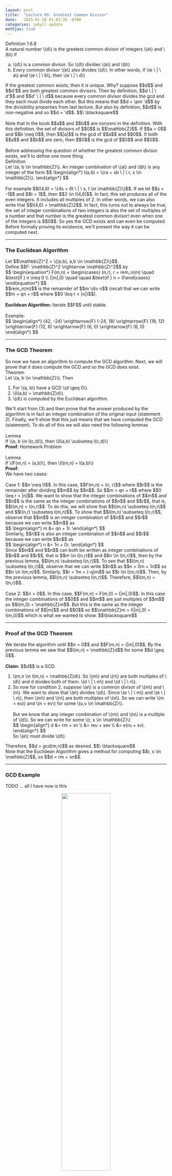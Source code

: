 ```yaml
---
layout: post
title:  "Lecture 05: Greatest Common Divisor"
date:   2025-01-28 01:01:36 -0700
categories: jekyll update
mathjax: true
---
```

<div class="mintheaderdiv">
Definition 1.6.8
</div>
<div class="mintbodydiv">
A natural number \(d\) is the greatest common divisor of integers \(a\) and \(b\) if
<ol type="a">
	<li>\(d\) is a common divisor. So \(d\) divides \(a\) and \(b\)</li>
	<li>Every common divisor \(e\) also divides \(d\). In other words, if \(e \ | \ a\) and \(e \ | \ b\), then \(e \ | \ d\)</li>
</ol>
</div>
If the greatest common exists, then it is unique. Why? suppose $$d$$ and $$d'$$ are both greatest common divisors. Then by definition, $$d \ | \ d'$$ and $$d' \ | \ d$$ because every common divisor divides the gcd and they each must divide each other. But this means that $$d = \pm 'd$$ by the divisibility properties from last lecture. But also by definition, $$d$$ is non-negative and so $$d = 'd$$. $$\ \blacksquare$$
<br>
<br>
Note that in the book $$a$$ and $$b$$ are nonzero in the definition. With this definition, the set of divisors of $$0$$ is $$\mathbb{Z}$$. If $$a = 0$$ and $$b \neq 0$$, then $$|a|$$ is the gcd of $$a$$ and $$0$$. If both $$a$$ and $$b$$ are zero, then $$0$$ is the gcd of $$0$$ and $$0$$. 
<br>
<br>
<!------------------------------------------------------------------------>
Before addressing the question of whether the greatest common divisor exists, we'll to define one more thing
<br>
<div class="mintheaderdiv">
Definition
</div>
<div class="mintbodydiv">
Let \(a, b \in \mathbb{Z}\). An integer combination of \(a\) and \(b\) is any integer of the form
$$
\begin{align*}
I(a,b) = \{ra + sb \ | \ r, s \in \mathbb{Z}\}.
\end{align*}
$$
</div>
<!------------------------------------------------------------------------>
<br>
For example $$I(4,6) = \{4s + 6t \ | \ s, t \in \mathbb{Z}\}$$. If we let $$s = -1$$ and $$t = 1$$, then $$2 \in I(4,6)$$. In fact, this set produces all of the even integers. It includes all multiples of 2. In other words, we can also write that $$I(4,6) = \mathbb{Z}2$$. In fact, this turns out to always be true, the set of integer combinations of two integers is also the set of multiples of a number and that number is the greatest common divisor! even when one of the integers is $$0$$. So yes the GCD exists and can even be computed. Before formally proving its existence, we'll present the way it can be computed next.
<hr>

<!------------------------------------------------------------------------>
<h3>The Euclidean Algorithm</h3>
Let $$\mathbb{Z}^2 = \{(a,b), a,b \in \mathbb{Z}\}$$. 
<br>
Define $$F: \mathbb{Z}^2 \rightarrow \mathbb{Z}^2$$ by
<div class="ediv">
  $$
  \begin{equation*}
  F(m,n) = \begin{cases} (n,r), r = rem_n(m) \quad &\text{if } n \neq 0 \\ (|m|,0) \quad \quad &\text{if } n = 0\end{cases}
  \end{equation*}
  $$
</div>
$$rem_n(m)$$ is the remainder of $$m \div n$$ (recall that we can write $$m = qn + r$$ where $$0 \leq r < |n|)$$).
<br>
<br>
<b>Euclidean Algorithm:</b> Iterate $$F$$ until stable.
<br>
<br>
Example:
<div>
  $$
  \begin{align*}
  (42, -24) \xrightarrow{F} (-24, 18) \xrightarrow{F} (18, 12) \xrightarrow{F} (12, 6) \xrightarrow{F} (6, 0) \xrightarrow{F} (6, 0)
  \end{align*}
  $$
</div>
<hr>
<!------------------------------------------------------------------------>
<h3>The GCD Theorem</h3>
So now we have an algorithm to compute the GCD algorithm. Next, we will prove that it does compute the GCD and so the GCD does exist.
<br>
<!------------------------------------------------------------------------->
<div class="yellowheaderdiv">
Theorem
</div>
<div class="yellowbodydiv">
Let \(a, b \in \mathbb{Z}\). Then
<ol>
	<li>For \(a, b\) have a GCD \(d \geq 0\).</li>
	<li>\(I(a,b) = \mathbb{Z}d\).</li>
	<li>\(d\) is computed by the Euclidean algorithm.</li>
</ol>
</div>
We'll start from (3) and then prove that the answer produced by the algorithm is in fact an integer combination of the original input (statement 2). Finally, we'll show that this just means that we have computed the GCD (statement). To do all of this we will also need the following lemmas
<br>
<br>
<!------------------------------------------------------------------------->
<div class="yellowheaderdiv">
Lemma
</div>
<div class="yellowbodydiv">
If \(a, b \in I(c,d)\), then \(I(a,b) \subseteq I(c,d)\)
</div>
<b>Proof</b>: Homework Problem
<br>
<br>
<!------------------------------------------------------------------------->
<div class="yellowheaderdiv">
Lemma
</div>
<div class="yellowbodydiv">
If \(F(m,n) = (a,b)\), then \(I(m,n) = I(a,b)\)
</div>
<b>Proof</b>:
<br>
We have two cases:
<br>
<br>
Case 1: $$n \neq 0$$. In this case, $$F(m,n) = (n, r)$$ where $$r$$ is the remainder after dividing $$m$$ by $$n$$. So $$m = qn + r$$ where $$0 \leq r < |n|$$. We want to show that the integer combinations of $$m$$ and $$n$$ is the same as the integer combinations of $$n$$ and $$r$$, that is, $$I(m,n) = I(n,r)$$. To do this, we will show that $$I(m,n) \subseteq I(n,r)$$ and $$I(n,r) \subseteq I(m,n)$$. To show that $$I(m,n) \subseteq I(n,r)$$, observe that $$m$$ is an integer combination of $$n$$ and $$r$$ because we can write $$m$$ as
<div>
  $$
  \begin{align*}
  m &= qn + 1r.  
  \end{align*}
  $$
</div>
Similarly, $$n$$ is also an integer combination of $$n$$ and $$r$$ because we can write $$n$$ as
<div>
  $$
  \begin{align*}
  n &= 1n + 0r.
  \end{align*}
  $$
</div>
Since $$m$$ and $$n$$ can both be written as integer combinations of $$n$$ and $$r$$, that is $$m \in I(n,r)$$ and $$n \in I(n,r)$$, then by the previous lemma,  $$I(m,n) \subseteq I(n,r)$$. To see that $$I(m,n) \subseteq I(n,r)$$, observe that we can write $$n$$ as $$n = 0m + 1n$$ so $$n \in I(m,n)$$. Similarly, $$r = 1m + (-q)m$$ so $$r \in I(m,n)$$. Then, by the previous lemma, $$I(m,n) \subseteq I(n,r)$$. Therefore, $$I(m,n) = I(n,r)$$. 
<br>
<br>
Case 2: $$n = 0$$. In this case, $$F(m,n) = F(m,0) = (|m|,0)$$. In this case the integer combinations of $$0$$ and $$m$$ are just multiples of $$m$$ so $$I(m,0) = \mathbb{Z}m$$. But this is the same as the integer combinations of $$|m|$$ and $$0$$ so $$\mathbb{Z}m = I(|m|,0) = I(m,0)$$ which is what we wanted to show. $$\blacksquare$$
<hr>
<!------------------------------------------------------------------------>
<h3>Proof of the GCD Theorem</h3>
We iterate the algorithm until $$n = 0$$ and $$F(m,n) = (|m|,0)$$. By the previous lemma we saw that $$I(m,n) = \mathbb{Z}d$$ for some $$d \geq 0$$. 
<br>
<br>
<b>Claim:</b> $$d$$ is a GCD.<br>
<ol>
	<li>\(m,n \in I(m,n) = \mathbb{Z}d\). So \(m\) and \(n\) are both multiples of \(d\) and d divides both of them. \(d \ | \ m\) and \(d \ | \ n\).</li>
	<li>So now for condition 2, suppose \(e\) is a common divisor of \(m\) and \(n\). We want to show that \(e\) divides \(d\). Since \(e \ | \ m\) and \(e \ | \ n\), then \(m\) and \(n\) are both multiples of \(e\). So we can write \(m = eu\) and \(n = ev\) for some \(u,v \in \mathbb{Z}\). 
	<br>
	<br>
	But we know that any integer combination of \(m\) and \(n\) is a multiple of \(d\). So we can write for some \(r, s \in \mathbb{Z}\) 
	<div>
	  $$
	  \begin{align*}
	  d &= rm + sn \\
	   &= reu + sev \\
	   &= e(ru + sv).
	  \end{align*}
	  $$
	</div>
	So \(e\) must divide \(d\).
</li>
</ol>
Therefore, $$d = gcd(m,n)$$ as desired. $$\ \blacksquare$$ 
<br>
Note that the Euclidean Algorithm gives a method for computing $$r, s \in \mathbb{Z}$$, so $$d = rm + sn$$.
<hr>
<!------------------------------------------------------------------------>
<h3>GCD Example</h3>
TODO ... all I have now is this
<p style="text-align:center;"><img src="{{ site.url }}/assets/math/abstract-algebra/lec05/1.png" width="55%" class="center"></p>
<hr>
<!------------------------------------------------------------------------>
<h3>Relatively Prime Integers</h3>
Next, we'll see how the GCD is used in the definition of relatively prime numbers.
<br>
<div class="mintheaderdiv">
Definition (Book Definition 1.6.14)
</div>
<div class="mintbodydiv">
\(a, b \in \mathbb{Z}\) are relatively prime if gcd\((a,b) = 1\).
</div>
For example $$4$$ and $$9$$ are relatively prime. gcd$$(4,9)=1$$. 
<br>
<!------------------------------------------------------------------------>
<div class="peachheaderdiv">
Proposition (Book Proposition 1.6.15)
</div>
<div class="peachbodydiv">
\(a, b\) are relatively prime if and only if
$$
\begin{align*}
1 = ra + sb
\end{align*}
$$
for some \(r,s \in \mathbb{Z}\)
</div>
<!------------------------------------------------------------------------>
<b>Proof</b>
<br>
$$\Rightarrow:$$ If $$a$$ and $$b$$ are relatively prime, then by definition gcd$$(a,b)=1$$. By the GCD Theorem, this means that $$I(a,b) = 1$$ and so we're done.
<br>
$$\Leftarrow:$$ If $$1 = ra + sb$$ for some $$r,s \in \mathbb{Z}$$, then this means that $$1 \in I(a,b)$$. But $$I(a,b)$$ is also the set of multiples of some integer $$m$$. But since $$1$$ is in the set, then it must contains all multiples of $$1$$. Therefore, we must have $$1 = I(a,b)$$. By the GCD Theorem, $$1$$ is therefore the gcd of $$a$$ and $$b$$ and so $$a$$ and $$b$$ are relatively prime. $$\ \blacksquare$$
<br>
<br>
<!------------------------------------------------------------------------>
<div class="peachheaderdiv">
Proposition (Book Corollary 1.6.17)
</div>
<div class="peachbodydiv">
If \(a, b\) are relatively prime and if \(a \ | \ n\) and \(b \ | \ n\), then \(ab \ | n\).
</div>
<!------------------------------------------------------------------------>
<b>Proof</b>
<br>
Suppose $$a$$ and $$b$$ are relatively prime. We are given that $$a \ | \ n$$ so $$n = au$$ for some $$u \in \mathbb{Z}$$. Similarly, $$b \ | \ n$$ and so $$n = bv$$ for some $$v \in \mathbb{Z}$$. Since $$a$$ and $$b$$ are relatively prime, then by definition gcd$$(a,b)=1$$. This means that $$I(a,b) = 1$$ and we can write $$1 = ra + sb$$ for some integers $$s, r \in \mathbb{Z}$$. Multiply this equation by $$b$$ as follows
<div>
$$
\begin{align*}
1 &= ra + sb \\
n &= n(ra + sb) \\
  &= nra + nsb \\
  &= (bv)ra + (au)sb \\
  &= (ab)vr + (ab)us \\
  &= (ab)(vr + us). \\
\end{align*}
$$
</div>
From this we see that $$ab \ | \ n$$ as desired. $$\ \blacksquare$$
<br>
<br>
<!------------------------------------------------------------------------>
<div class="peachheaderdiv">
Proposition
</div>
<div class="peachbodydiv">
If \(p\) is prime and \(p \ | \ ab\), then either \(p \ | \ a\) or \(p \ | \ b\)
</div>
<!------------------------------------------------------------------------>
<b>Proof</b>
<br>
Suppose that $$p \ | \ ab$$. We'll show that if $$p \nmid a$$, then $$p \ | \ b$$. Since $$p$$ is prime and $$p \nmid a$$, then gcd$$(p,a)=1$$. By Proposition (1.6.15), this implies that $$1 = pr + as$$ for some $$r, s \in \mathbb{Z}$$. Multiply this equation by $$b$$ to see that
<div>
$$
\begin{align*}
1 &= pr + as \\
b &= b(pr + as) \\
b &= p(br) + (ab)s \\
\end{align*}
$$
</div>
Clearly $$p$$ divides the first term. $$p$$ also divides the second term by the assumption we're given. Therefore, $$p$$ must divide $$b$$ as we wanted to show. $$\ \blacksquare$$
<br>
<br>
Fact: If $$p \ | \ a_1a_2...a_k$$, then $$p$$ divides at least one of the factors. So $$p \ | \ a_i$$ for some $$i \in \{1,...,k\}$$
<hr>
<!------------------------------------------------------------------------>
<h3>References</h3>
<ul>
<li>MATH417 by Charles Rezk</li>
<li><a href="https://homepage.divms.uiowa.edu/~goodman/algebrabook.dir/algebrabook.html">Algebra: Abstract and Concrete by Frederick M. Goodman</a></li>
</ul>






















